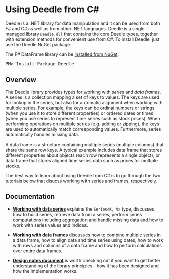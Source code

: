 Using Deedle from C#
====================

Deedle is a .NET library for data manipulation and it can be used from both F# and C# as well as from
other .NET languages. Deedle is a single managed library `Deedle.dll` that contains the core Deedle
types, together with extension methods for convenient use from C#. To install Deedle, just use the
Deedle NuGet package.

<div class="row">
  <div class="span1"></div>
  <div class="span6">
    <div class="well well-small" id="nuget">
      The F# DataFrame library can be <a href="https://nuget.org/packages/Deedle">installed from NuGet</a>:
      <pre>PM> Install-Package Deedle</pre>
    </div>
  </div>
  <div class="span1"></div>
</div>

Overview
--------

The Deedle library provides types for working with _series_ and _data frames_. A series is a collection 
mapping a set of keys to values. The keys are used for lookup in the series, but also for automatic 
alignment when working with multiple series. For example, the keys can be ordinal numbers or strings 
(when you use it to store different properties) or ordered dates or times (when you use series to 
represent time series such as stock prices). When performing operations on multiple series (e.g. adding
or zipping), the keys are used to automatically match corresponding values. Furthermore, series automatically
handles missing data.

A data frame is a structure containing multiple series (multiple columns) that share the same row keys.
A typical example includes data frame that stores different properties about objects (each row represents
a single object), or data frame that stores aligned time series data such as prices for multiple stocks.

The best way to learn about using Deedle from C# is to go through the two tutorials below that disucss 
working with series and frames, respectively.

Documentation
-------------

 * [**Working with data series**](csharpseries.html) explains the `Series<K, V>` type, discusses how to 
   build series, retrieve data from a series, perform series computations including aggregation
   and handle missing data and how to work with series values and indices.

 * [**Working with data frames**](csharpframe.html) discusses how to combine multiple series in a data
   frame, how to align data and time series using dates, how to work with rows and columns of a
   data frame and how to perform calculations over entire data frames.

 * [**Design notes document**](http://bluemountaincapital.github.io/Deedle/design.html) is worth checking
   out if you want to get better understanding of the library principles - how it has been designed and
   how the implementation works.

